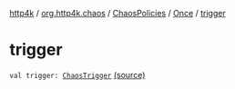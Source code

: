 [http4k](../../../index.md) / [org.http4k.chaos](../../index.md) / [ChaosPolicies](../index.md) / [Once](index.md) / [trigger](./trigger.md)

# trigger

`val trigger: `[`ChaosTrigger`](../../-chaos-trigger.md) [(source)](https://github.com/http4k/http4k/blob/master/http4k-testing-chaos/src/main/kotlin/org/http4k/chaos/ChaosPolicies.kt#L30)
